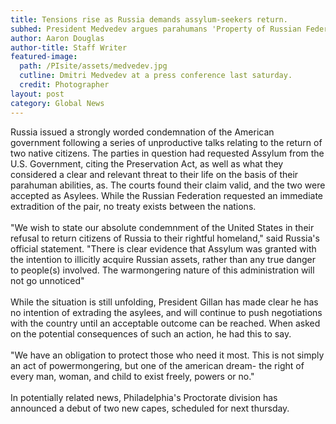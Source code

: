 ```yaml
---
title: Tensions rise as Russia demands assylum-seekers return.
subhed: President Medvedev argues parahumans 'Property of Russian Federation'
author: Aaron Douglas
author-title: Staff Writer
featured-image: 
  path: /PIsite/assets/medvedev.jpg
  cutline: Dmitri Medvedev at a press conference last saturday.
  credit: Photographer
layout: post
category: Global News
---
```

<p class="article">
Russia issued a strongly worded condemnation of the American government following a series of unproductive talks relating to the return of two native citizens. The parties in question had requested Assylum from the U.S. Government, citing the Preservation Act, as well as what they considered a clear and relevant threat to their life on the basis of their parahuman abilities, as. The courts found their claim valid, and the two were accepted as Asylees. While the Russian Federation requested an immediate extradition of the pair, no treaty exists between the nations. 
<br/><br/>
"We wish to state our absolute condemnment of the United States in their refusal to return citizens of Russia to their rightful homeland," said Russia's official statement. "There is clear evidence that Assylum was granted with the intention to illicitly acquire Russian assets, rather than any true danger to people(s) involved. The warmongering nature of this administration will not go unnoticed"
<br/><br/>
While the situation is still unfolding, President Gillan has made clear he has no intention of extrading the asylees, and will continue to push negotiations with the country until an acceptable outcome can be reached. When asked on the potential consequences of such an action, he had this to say.
<br/><br/>
"We have an obligation to protect those who need it most. This is not simply an act of powermongering, but one of the american dream- the right of every man, woman, and child to exist freely, powers or no."
<br/><br/>
In potentially related news, Philadelphia's Proctorate division has announced a debut of two new capes, scheduled for next thursday.
</p>
